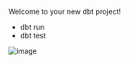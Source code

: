 Welcome to your new dbt project!

- dbt run
- dbt test

![image](https://github.com/user-attachments/assets/da678fe2-6e4a-4660-a249-64a810968e89)
